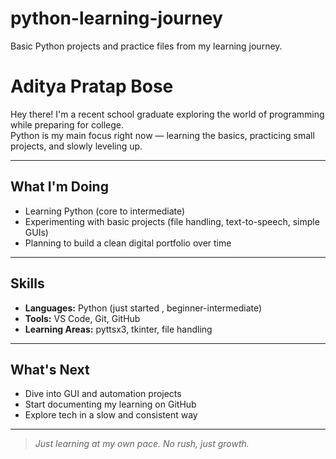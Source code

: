 # python-learning-journey
Basic Python projects and practice files from my learning journey.
# Aditya Pratap Bose

Hey there! I'm a recent school graduate exploring the world of programming while preparing for college.  
Python is my main focus right now — learning the basics, practicing small projects, and slowly leveling up.

---

## What I'm Doing

- Learning Python (core to intermediate)
- Experimenting with basic projects (file handling, text-to-speech, simple GUIs)
- Planning to build a clean digital portfolio over time

---

## Skills

- **Languages:** Python (just started , beginner-intermediate)
- **Tools:** VS Code, Git, GitHub  
- **Learning Areas:** pyttsx3, tkinter, file handling

---

## What's Next

- Dive into GUI and automation projects  
- Start documenting my learning on GitHub  
- Explore tech in a slow and consistent way

---

> _Just learning at my own pace. No rush, just growth._
